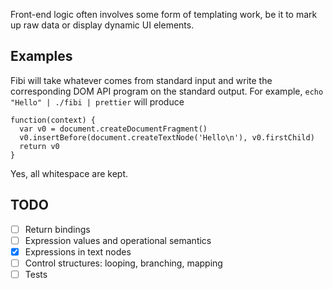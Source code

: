 Front-end logic often involves some form of templating work, be it to mark up raw data or display dynamic UI elements. 

## Examples

Fibi will take whatever comes from standard input and write the corresponding DOM API program on the standard output. For example, `echo "Hello" | ./fibi | prettier` will produce

```
function(context) {
  var v0 = document.createDocumentFragment()
  v0.insertBefore(document.createTextNode('Hello\n'), v0.firstChild)
  return v0
}
```

Yes, all whitespace are kept.

## TODO

- [ ] Return bindings
- [ ] Expression values and operational semantics
- [x] Expressions in text nodes
- [ ] Control structures: looping, branching, mapping
- [ ] Tests
